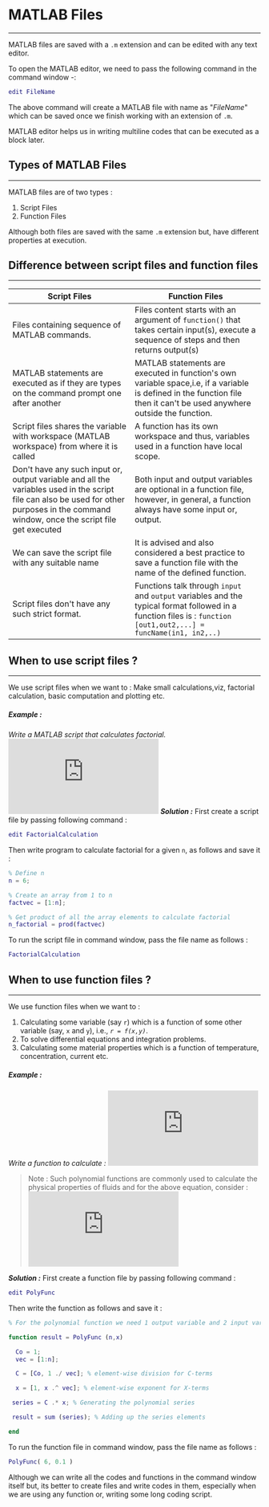 # MATLAB Files
---

MATLAB files are saved with a `.m` extension and can be edited with any text editor.

To open the MATLAB editor, we need to pass the following command in the command window -:

```matlab
edit FileName
```
The above command will create a MATLAB file with name as "_FileName_" which can be saved once we finish working with an extension of `.m`.

MATLAB editor helps us in writing multiline codes that can be executed as a block later.

## Types of MATLAB Files
---
MATLAB files are of two types :

1. Script Files
2. Function Files

Although both files are saved with the same `.m` extension but, have different properties at execution.

## Difference between script files and function files
---

| Script Files | Function Files |
| ------ | ------ |
| Files containing sequence of MATLAB commands.| Files content starts with an argument of `function()` that takes certain input(s), execute a sequence of steps and then returns output(s) |
|MATLAB statements are executed as if they are types on the command prompt one after another | MATLAB statements are executed in function's own variable space,i.e, if a variable is defined in the function file then it can't be used anywhere outside the function.|
|Script files shares the variable with workspace (MATLAB workspace) from where it is called|A function has its own workspace and thus, variables used in a function have local scope.|
|Don't have any such input or, output variable and all the variables used in the script file can also be used for other purposes in the command window, once the script file get executed| Both input and output variables are optional in a function file, however, in general, a function always have some input or, output.|
|We can save the script file with any suitable name| It is advised and also considered a best practice to save a function file with the name of the defined function.|
|Script files don't have any such strict format.|Functions talk through `input` and `output` variables and the typical format followed in a function files is : `function [out1,out2,...] = funcName(in1, in2,..)`|

## When to use script files ?
---
We use script files when we want to :
Make small calculations,viz, factorial calculation, basic computation and plotting etc.

##### Example :
*Write a MATLAB script that calculates factorial.*
![factorial](https://latex.codecogs.com/gif.latex?%5C%20n%21%20%3D%201%5Ctimes2%5Ctimes3%5Ctimes....%5Ctimes%20n)
***Solution :***
First create a script file by passing following command :
```matlab
edit FactorialCalculation
```
Then write program to calculate factorial for a given `n`, as follows and save it :

```matlab
% Define n
n = 6;

% Create an array from 1 to n
factvec = [1:n];

% Get product of all the array elements to calculate factorial
n_factorial = prod(factvec)
```
To run the script file in command window, pass the file name as follows :
```matlab
FactorialCalculation
```

## When to use function  files ?
---
We use function files when we want to :
1. Calculating some variable (say `r`) which is a function of some other variable (say, `x` and `y`), i.e., *`r = f(x,y)`*.
2. To solve differential equations and integration problems.
3. Calculating some material properties which is a function of temperature, concentration, current etc.

##### Example :
*Write a function to calculate :*
![polynomial_equation](https://latex.codecogs.com/gif.latex?%5C%20f%20%3D%20C_%7B0%7D&plus;C_%7B1%7Dx&plus;C_%7B2%7Dx%5E2&plus;...&plus;C_%7Bn%7Dx%5En)
> Note :
    Such polynomial functions are commonly used to calculate the physical properties of fluids and for the above equation, consider :
    ![Variables](https://latex.codecogs.com/gif.latex?%5C%20C_%7B0%7D%20%3D%201%2C%20C_%7Bm%7D%20%3D%201/m)

***Solution :***
First create a function file by passing following command :
```matlab
edit PolyFunc
```
Then write the function as follows and save it :
```matlab
% For the polynomial function we need 1 output variable and 2 input variable :

function result = PolyFunc (n,x)

  Co = 1;
  vec = [1:n];

  C = [Co, 1 ./ vec]; % element-wise division for C-terms

  x = [1, x .^ vec]; % element-wise exponent for X-terms

 series = C .* x; % Generating the polynomial series

 result = sum (series); % Adding up the series elements

end
```
To run the function file in command window, pass the file name as follows :
```matlab
PolyFunc( 6, 0.1 )
```
Although we can write all the codes and functions in the command window itself but, its better to create files and write codes in them, especially when we are using any function or, writing some long coding script.
